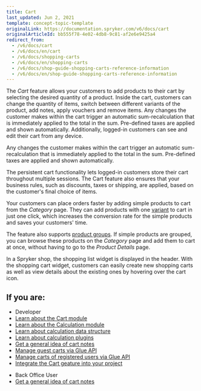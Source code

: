 ```yaml
---
title: Cart
last_updated: Jun 2, 2021
template: concept-topic-template
originalLink: https://documentation.spryker.com/v6/docs/cart
originalArticleId: bb555f78-4e02-4db8-9c81-af2e6e9425a4
redirect_from:
  - /v6/docs/cart
  - /v6/docs/en/cart
  - /v6/docs/shopping-carts
  - /v6/docs/en/shopping-carts
  - /v6/docs/shop-guide-shopping-carts-reference-information
  - /v6/docs/en/shop-guide-shopping-carts-reference-information
---
```


The *Cart* feature allows your customers to add products to their cart by selecting the desired quantity of a product. Inside the cart, customers can change the quantity of items, switch between different variants of the product, add notes, apply vouchers and remove items. Any changes the customer makes within the cart trigger an automatic sum-recalculation that is immediately applied to the total in the sum. Pre-defined taxes are applied and shown automatically. Additionally, logged-in customers can see and edit their cart from any device.

Any changes the customer makes within the cart trigger an automatic sum-recalculation that is immediately applied to the total in the sum. Pre-defined taxes are applied and shown automatically.

The persistent cart functionality lets logged-in customers store their cart throughout multiple sessions. The Cart feature also ensures that your business rules, such as discounts, taxes or shipping, are applied, based on the customer's final choice of items.

Your customers can place orders faster by adding simple products to cart from the *Category* page. They can add products with one [variant](/docs/scos/user/features/{{page.version}}/product-feature-overview/product-feature-overview.html) to cart in just one click, which increases the conversion rate for the simple products and saves your customers' time.

The feature also supports [product groups](/docs/scos/user/features/{{page.version}}/product-groups-feature-overview.html). If simple products are grouped, you can browse these products on the *Category* page and add them to cart at once, without having to go to the *Product Details* page.

In a Spryker shop, the shopping list widget is displayed in the header. With the shopping cart widget, customers can easily create new shopping carts as well as view details about the existing ones by hovering over the cart icon.

## If you are:

<div class="mr-container">
    <div class="mr-list-container">
        <!-- col1 -->
        <div class="mr-col">
            <ul class="mr-list mr-list-green">
                <li class="mr-title">Developer</li>
                <li><a href="/docs/scos/dev/feature-walkthroughs/{{page.version}}/cart-feature-walkthrough/cart-module-reference-information.html#cart-operations" class="mr-link">Learn about the Cart module</a></li>
                <li><a href="/docs/scos/dev/feature-walkthroughs/{{page.version}}/cart-feature-walkthrough/calculation-3-0.html" class="mr-link">Learn about the Calculation module</a></li>
                <li><a href="/docs/scos/dev/feature-walkthroughs/{{page.version}}/cart-feature-walkthrough/calculation-data-structure.html" class="mr-link">Learn about calculation data structure</a></li>
                <li><a href="/docs/scos/dev/feature-walkthroughs/{{page.version}}/cart-feature-walkthrough/calculator-plugins.html" class="mr-link">Learn about calculation plugins</a></li>
                <li><a href="/docs/scos/user/features/{{page.version}}/cart-feature-overview/cart-notes-overview.html" class="mr-link">Get a general idea of cart notes</a></li>
               <li><a href="https://documentation.spryker.com/docs/en/managing-guest-carts" class="mr-link">Manage guest carts via Glue API</a></li>
                <li><a href="https://documentation.spryker.com/docs/en/managing-carts-of-registered-users" class="mr-link">Manage carts of registered users via Glue API</a></li>
                <li><a href="https://documentation.spryker.com/docs/cart-feature-integration" class="mr-link">Integrate the Cart geature into your project</a></li>
            </ul>
        </div>
        <!-- col2 -->
        <div class="mr-col">
            <ul class="mr-list mr-list-blue">
                <li class="mr-title"> Back Office User</li>
                <li><a href="/docs/scos/user/features/{{page.version}}/cart-feature-overview/cart-notes-overview.html" class="mr-link">Get a general idea of cart notes</a></li>
            </ul>
        </div>
    </div>
</div>
